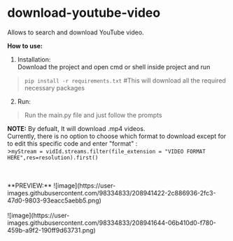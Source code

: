 # download-youtube-video
Allows to search and download YouTube video.

**How to use:**  
1. Installation:  
   Download the project and open cmd or shell inside project and run  
  >`pip install -r requirements.txt` #This will download all the required necessary packages  
    
2. Run:  
  >Run the main.py file and just follow the prompts
   
 **NOTE:** By defualt, It will download .mp4 videos.  
           Currently, there is no option to choose which format to download except for to edit this specific code and enter "format" :  
            >`myStream = vidId.streams.filter(file_extension = "VIDEO FORMAT HERE",res=resolution).first()`
    
<br />
<br />
**PREVIEW:**
![image](https://user-images.githubusercontent.com/98334833/208941422-2c886936-2fc3-47d0-9803-93eacc5aebb5.png)
<br />
<br />
![image](https://user-images.githubusercontent.com/98334833/208941644-06b410d0-f780-459b-a9f2-190ff9d63731.png)



